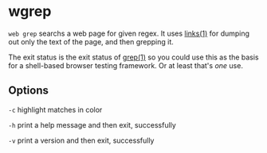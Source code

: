wgrep
=====
`web grep` searchs a web page for given regex. It uses
[links(1)](http://linux.die.net/man/1/links) for dumping out only the text of
the page, and then grepping it.

The exit status is the exit status of
[grep(1)](http://linux.die.net/man/1/grep) so you could use this as the basis
for a shell-based browser testing framework. Or at least that's *one* use.

Options
-------
`-c` highlight matches in color

`-h` print a help message and then exit, successfully

`-v` print a version and then exit, successfully
